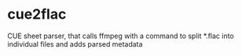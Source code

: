  # cue2flac

 CUE sheet parser, that calls ffmpeg with a command to split *.flac into individual files and adds parsed metadata
